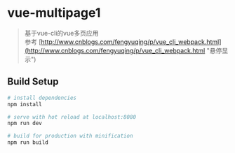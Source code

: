 # vue-multipage1

> 基于vue-cli的vue多页应用<br>
> 参考 [http://www.cnblogs.com/fengyuqing/p/vue_cli_webpack.html](http://www.cnblogs.com/fengyuqing/p/vue_cli_webpack.html "悬停显示")

## Build Setup

``` bash
# install dependencies
npm install

# serve with hot reload at localhost:8080
npm run dev

# build for production with minification
npm run build
```
